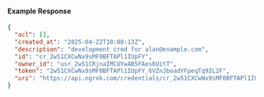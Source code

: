 <!-- Code generated for API Clients. DO NOT EDIT. -->
#### Example Response
```json
{
  "acl": [],
  "created_at": "2025-04-22T10:08:13Z",
  "description": "development cred for alan@example.com",
  "id": "cr_2w51CXCwNx9sMF0BFTAPl1IUpFY",
  "owner_id": "usr_2w51CRjnaIMCUYwAB5FAes6UitT",
  "token": "2w51CXCwNx9sMF0BFTAPl1IUpFY_6VZnJboadYFpeqTq92L2F",
  "uri": "https://api.ngrok.com/credentials/cr_2w51CXCwNx9sMF0BFTAPl1IUpFY"
}
